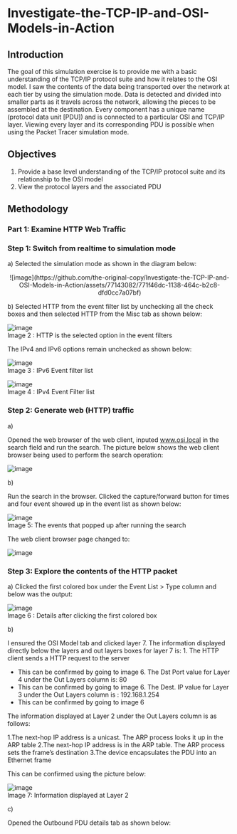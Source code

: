 # Investigate-the-TCP-IP-and-OSI-Models-in-Action

## Introduction

The goal of this simulation exercise is to provide me with a basic understanding of the TCP/IP protocol suite and how it relates to the OSI model. I saw the contents of the data being transported over the network at each tier by using the simulation mode.
Data is detected and divided into smaller parts as it travels across the network, allowing the pieces to be assembled at the destination. Every component has a unique name (protocol data unit [PDU]) and is connected to a particular OSI and TCP/IP layer. Viewing every layer and its corresponding PDU is possible when using the Packet Tracer simulation mode. 

## Objectives

1. Provide a base level understanding of the TCP/IP protocol suite and its relationship to the OSI model <br/>
2. View the protocol layers and the associated PDU

## Methodology

### Part 1: Examine HTTP Web Traffic
### Step 1: Switch from realtime to simulation mode

a) Selected the simulation mode as shown in the diagram below:

<div align="center">
![image](https://github.com/the-original-copy/Investigate-the-TCP-IP-and-OSI-Models-in-Action/assets/77143082/771f46dc-1138-464c-b2c8-dfd0cc7a07bf)

</div> 

b)
Selected HTTP from the event filter list by unchecking all the check boxes and then selected HTTP from the Misc tab as shown below:

![image](https://github.com/the-original-copy/Investigate-the-TCP-IP-and-OSI-Models-in-Action/assets/77143082/c7ed5d8e-74bf-4054-b778-5861e972afd1)
<br/>Image 2 : HTTP is the selected option in the event filters

The IPv4 and IPv6 options remain unchecked as shown below:

![image](https://github.com/the-original-copy/Investigate-the-TCP-IP-and-OSI-Models-in-Action/assets/77143082/3a056f5e-3a68-4aed-a986-530ed228457b)
<br/>Image 3 : IPv6 Event filter list

![image](https://github.com/the-original-copy/Investigate-the-TCP-IP-and-OSI-Models-in-Action/assets/77143082/7ccbabf1-f080-44ad-b180-ded9a6286980)
<br/>Image 4 : IPv4 Event Filter list

### Step 2: Generate web (HTTP) traffic

a)

Opened the web browser of the web client, inputed www.osi.local in the search field and run the search. The picture below shows the web client browser being used to perform the search operation:

![image](https://github.com/the-original-copy/Investigate-the-TCP-IP-and-OSI-Models-in-Action/assets/77143082/6c61c86f-bce9-48c6-81ab-938bad4c31d1)

b) 

Run the search in the browser. Clicked the capture/forward button for times and four event showed up in the event list as shown below:

![image](https://github.com/the-original-copy/Investigate-the-TCP-IP-and-OSI-Models-in-Action/assets/77143082/81b47dac-6076-4f38-8df6-990bf17a57b3)
<br/>Image 5: The events that popped up after running the search

The web client browser page changed to:

![image](https://github.com/the-original-copy/Investigate-the-TCP-IP-and-OSI-Models-in-Action/assets/77143082/b763ad64-0b3c-4ceb-987c-6f9e53eb1b05)


### Step 3: Explore the contents of the HTTP packet
a)
Clicked the first colored box under the Event List > Type column and below was the output:

![image](https://github.com/the-original-copy/Investigate-the-TCP-IP-and-OSI-Models-in-Action/assets/77143082/fa5fb8b9-579d-49a0-abe5-61ccd16135aa)
<br/>Image 6 : Details after clicking the first colored box

b)

I ensured the OSI Model tab and clicked layer 7. 
The information displayed directly below the layers and out layers boxes for layer 7 is: 1. The HTTP client sends a HTTP request to the server
* This can be confirmed by going to image 6.
The Dst Port value for Layer 4 under the Out Layers column is: 80
* This can be confirmed by going to image 6.
The Dest. IP value for Layer 3 under the Out Layers column is : 192.168.1.254
* This can be confirmed by going to image 6

The information displayed at Layer 2 under the Out Layers column is as follows:

1.The next-hop IP address is a unicast. The ARP process looks it up in the ARP table
2.The next-hop IP address is in the ARP table. The ARP process sets the frame’s destination
3.The device encapsulates the PDU into an Ethernet frame

This can be confirmed using the picture below:

![image](https://github.com/the-original-copy/Investigate-the-TCP-IP-and-OSI-Models-in-Action/assets/77143082/1de835f2-7ae8-42e5-91f5-be780e07c054)
</br> Image 7: Information displayed at Layer 2

c)

Opened the Outbound PDU details tab as shown below:
